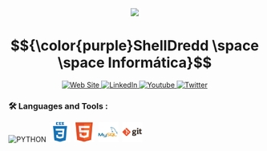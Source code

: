 
<div id="header" align="center">
  <img src="https://i.giphy.com/media/weJbWNRpb4V7z6PKrq/giphy.webp" width="150"/>
</div>

# $${\color{purple}ShellDredd \space \space Informática}$$

<div id="badges" align="center">
  <a href="https://shelldredd.github.io/">
    <img src="https://img.shields.io/badge/website-000000?style=for-the-badge&logo=About.me&logoColor=white" target="_blank" alt="Web Site"/>
  </a>
  <a href="https://www.linkedin.com/in/alexandre-varela-sysadmin">
    <img src="https://img.shields.io/badge/LinkedIn-blue?style=for-the-badge&logo=linkedin&logoColor=white" target="_blank" alt="LinkedIn"/>
  </a>
  <a href="https://www.youtube.com/channel/UCV_nyB99w6s3tNTSK6aRI9Q">
    <img src="https://img.shields.io/badge/YouTube-red?style=for-the-badge&logo=youtube&logoColor=white" target="_blank" alt="Youtube"/>
  </a>
  <a href="https://twitter.com/ShellDredd">
    <img src="https://img.shields.io/badge/Twitter-blue?style=for-the-badge&logo=twitter&logoColor=white" target="_blank" alt="Twitter"/>
  </a>
</div>

### :hammer_and_wrench: Languages and Tools :
<div>
  <img src="https://cdn-icons-png.flaticon.com/512/2570/2570575.png"  title="PYTHON" alt="PYTHON" width="40" height="40"/>&nbsp;
  <img src="https://github.com/devicons/devicon/blob/master/icons/css3/css3-plain-wordmark.svg"  title="CSS3" alt="CSS" width="40" height="40"/>&nbsp;
  <img src="https://github.com/devicons/devicon/blob/master/icons/html5/html5-original.svg" title="HTML5" alt="HTML" width="40" height="40"/>&nbsp;
  <img src="https://github.com/devicons/devicon/blob/master/icons/mysql/mysql-original-wordmark.svg" title="MySQL"  alt="MySQL" width="40" height="40"/>&nbsp;
  <img src="https://github.com/devicons/devicon/blob/master/icons/git/git-original-wordmark.svg" title="Git" **alt="Git" width="40" height="40"/>

</div>
